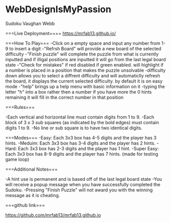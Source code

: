 # WebDesignIsMyPassion


Sudoku
Vaughan Webb

===Live Deployment====
https://mrfab13.github.io/

===How To Play===
-Click on a empty space and input any number from 1-9 to insert a digit
-"Refrsh Board" will provide a new board of the selected difficulty
-"Finish puzzle" will complete the puzzle from what is currently inputted and if illigal positions are inputted it will go from the last legal board state
-"Check for mistakes" if red disabled if green enabled. will highlight if a number is placed in a position that makes the puzzle unsolvable
-difficulty down allows you to select a diffrent difficulty and will automaticlly refresh the board, it displays the current selected difficulty. by default it is on easy mode
-"help" brings up a help menu with basic information on it
-typing the letter "h" into a box rather then a number if you have more the 0 hints remaining it will fill in the correct number in that position

===Rules===

-Each vertical and horizontal line must contain digits from 1 to 9.
-Each block of 3 x 3 sub squares (as indicated by the bold edges) must contain digits 1 to 9.
-No line or sub square is to have two identical digits.

===Modes===
-Easy: Each 3x3 box has 4-5 digits and the player has 3 hints.
-Meduim: Each 3x3 box has 3-4 digits and the player has 2 hints.
-Hard: Each 3x3 box has 2-3 digits and the player has 1 hint.
-Super Easy: Each 3x3 box has 8-9 digits and the player has 7 hints. (made for testing game loop)

===Additional Notes===

-A hint use is permanent and is based off of the last legal board state
-You will receive a popup message when you have successfully completed the Sudoku.
-Pressing "Finish Puzzle" will not award you with the winning message as it is cheating.


===github link===

https://github.com/mrfab13/mrfab13.github.io
